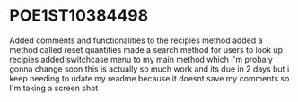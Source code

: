 # POE1ST10384498
Added comments and functionalities to the recipies method
added a method called reset quantities 
made a search method for users to look up recipies 
added switchcase menu to my main method which I'm probaly gonna change soon
this is actually so much work and its due in 2 days but i keep needing to udate my readme because it doesnt save my comments so I'm taking a screen shot
